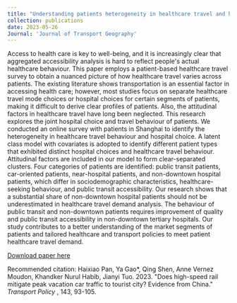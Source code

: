 ```yaml
---
title: "Understanding patients heterogeneity in healthcare travel and hospital choice - A latent class analysis with covariates"
collection: publications
date: 2023-05-26
Journal: 'Journal of Transport Geography'
---
```


Access to health care is key to well-being, and it is increasingly clear that aggregated accessibility analysis is hard to reflect people's actual healthcare behaviour. This paper employs a patient-based healthcare travel survey to obtain a nuanced picture of how healthcare travel varies across patients. The existing literature shows transportation is an essential factor in accessing health care; however, most studies focus on separate healthcare travel mode choices or hospital choices for certain segments of patients, making it difficult to derive clear profiles of patients. Also, the attitudinal factors in healthcare travel have long been neglected. This research explores the joint hospital choice and travel behaviour of patients. We conducted an online survey with patients in Shanghai to identify the heterogeneity in healthcare travel behaviour and hospital choice. A latent class model with covariates is adopted to identify different patient types that exhibited distinct hospital choices and healthcare travel behaviour. Attitudinal factors are included in our model to form clear-separated clusters. Four categories of patients are identified: public transit patients, car-oriented patients, near-hospital patients, and non-downtown hospital patients, which differ in sociodemographic characteristics, healthcare-seeking behaviour, and public transit accessibility. Our research shows that a substantial share of non-downtown hospital patients should not be underestimated in healthcare travel demand analysis. The behaviour of public transit and non-downtown patients requires improvement of quality and public transit accessibility in non-downtown tertiary hospitals. Our study contributes to a better understanding of the market segments of patients and tailored healthcare and transport policies to meet patient healthcare travel demand.

[Download paper here](http://luciagao.github.io/files/1-s2.0-S0966692323000807-main-transportgeography.pdf)

Recommended citation: Haixiao Pan, Ya Gao*, Qing Shen, Anne Vernez Moudon, Khandker Nurul Habib, Jianyi Tuo. 2023. &quot;Does high-speed rail mitigate peak vacation car traffic to tourist city? Evidence from China.&quot; <i> Transport Policy </i>, 143, 93-105.
